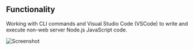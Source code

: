## Functionality

Working with CLI commands and  Visual Studio Code (VSCode) to  write and execute non-web server Node.js JavaScript code.

![Screenshot](screenshot.png)
